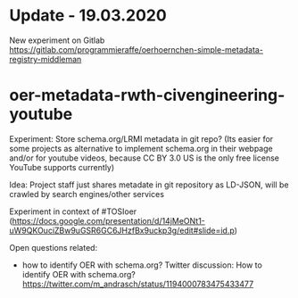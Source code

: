 
# Update - 19.03.2020

New experiment on Gitlab
https://gitlab.com/programmieraffe/oerhoernchen-simple-metadata-registry-middleman




# oer-metadata-rwth-civengineering-youtube
Experiment: Store schema.org/LRMI metadata in git repo?
(Its easier for some projects as alternative to implement schema.org in their webpage and/or for youtube videos, because CC BY 3.0 US is the only free license YouTube supports currently)

Idea: Project staff just shares metadate in git repository as LD-JSON, will be crawled by search engines/other services 

Experiment in context of #TOSIoer (https://docs.google.com/presentation/d/14jMeONt1-uW9QKOuciZBw9uGSR6GC6JHzfBx9uckp3g/edit#slide=id.p)

Open questions related:
- how to identify OER with schema.org? 
Twitter discussion: How to identify OER with schema.org? https://twitter.com/m_andrasch/status/1194000783475433477
